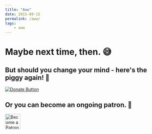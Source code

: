 ```yaml
---
title: "Aww"
date: 2015-09-15
permalink: /aww/
tags:
    - aww
---
```


# Maybe next time, then. 😅

## But should you change your mind - here's the piggy again! 🐷

[![Donate Button](https://fvcproductions.files.wordpress.com/2015/09/donate-pig.gif)](https://www.paypal.com/cgi-bin/webscr?cmd=_s-xclick&hosted_button_id=QQN9359FDQNPE)

## Or you can become an ongoing patron. 💛️

<a href="https://www.patreon.com/fvcproductions" target="_blank" rel="noopener"><img src="https://c5.patreon.com/external/logo/become_a_patron_button@2x.png" height="50" alt="Become a Patron!"></a>